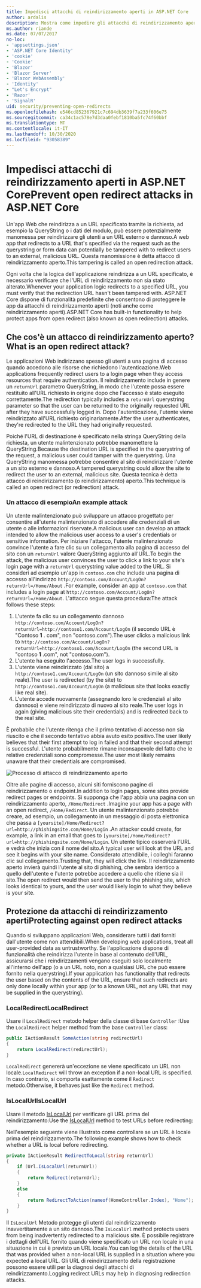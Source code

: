 ```yaml
---
title: Impedisci attacchi di reindirizzamento aperti in ASP.NET Core
author: ardalis
description: Mostra come impedire gli attacchi di reindirizzamento aperti contro un'app ASP.NET Core
ms.author: riande
ms.date: 07/07/2017
no-loc:
- 'appsettings.json'
- 'ASP.NET Core Identity'
- 'cookie'
- 'Cookie'
- 'Blazor'
- 'Blazor Server'
- 'Blazor WebAssembly'
- 'Identity'
- "Let's Encrypt"
- 'Razor'
- 'SignalR'
uid: security/preventing-open-redirects
ms.openlocfilehash: e546cd852367921c7c694db3639f7a233f606e75
ms.sourcegitcommit: ca34c1ac578e7d3daa0febf1810ba5fc74f60bbf
ms.translationtype: MT
ms.contentlocale: it-IT
ms.lasthandoff: 10/30/2020
ms.locfileid: "93058389"
---
```

# <a name="prevent-open-redirect-attacks-in-aspnet-core"></a><span data-ttu-id="68143-103">Impedisci attacchi di reindirizzamento aperti in ASP.NET Core</span><span class="sxs-lookup"><span data-stu-id="68143-103">Prevent open redirect attacks in ASP.NET Core</span></span>

<span data-ttu-id="68143-104">Un'app Web che reindirizza a un URL specificato tramite la richiesta, ad esempio la QueryString o i dati del modulo, può essere potenzialmente manomessa per reindirizzare gli utenti a un URL esterno e dannoso.</span><span class="sxs-lookup"><span data-stu-id="68143-104">A web app that redirects to a URL that's specified via the request such as the querystring or form data can potentially be tampered with to redirect users to an external, malicious URL.</span></span> <span data-ttu-id="68143-105">Questa manomissione è detta attacco di reindirizzamento aperto.</span><span class="sxs-lookup"><span data-stu-id="68143-105">This tampering is called an open redirection attack.</span></span>

<span data-ttu-id="68143-106">Ogni volta che la logica dell'applicazione reindirizza a un URL specificato, è necessario verificare che l'URL di reindirizzamento non sia stato alterato.</span><span class="sxs-lookup"><span data-stu-id="68143-106">Whenever your application logic redirects to a specified URL, you must verify that the redirection URL hasn't been tampered with.</span></span> <span data-ttu-id="68143-107">ASP.NET Core dispone di funzionalità predefinite che consentono di proteggere le app da attacchi di reindirizzamento aperti (noti anche come reindirizzamento aperti).</span><span class="sxs-lookup"><span data-stu-id="68143-107">ASP.NET Core has built-in functionality to help protect apps from open redirect (also known as open redirection) attacks.</span></span>

## <a name="what-is-an-open-redirect-attack"></a><span data-ttu-id="68143-108">Che cos'è un attacco di reindirizzamento aperto?</span><span class="sxs-lookup"><span data-stu-id="68143-108">What is an open redirect attack?</span></span>

<span data-ttu-id="68143-109">Le applicazioni Web indirizzano spesso gli utenti a una pagina di accesso quando accedono alle risorse che richiedono l'autenticazione.</span><span class="sxs-lookup"><span data-stu-id="68143-109">Web applications frequently redirect users to a login page when they access resources that require authentication.</span></span> <span data-ttu-id="68143-110">Il reindirizzamento include in genere un `returnUrl` parametro QueryString, in modo che l'utente possa essere restituito all'URL richiesto in origine dopo che l'accesso è stato eseguito correttamente.</span><span class="sxs-lookup"><span data-stu-id="68143-110">The redirection typically includes a `returnUrl` querystring parameter so that the user can be returned to the originally requested URL after they have successfully logged in.</span></span> <span data-ttu-id="68143-111">Dopo l'autenticazione, l'utente viene reindirizzato all'URL richiesto originariamente.</span><span class="sxs-lookup"><span data-stu-id="68143-111">After the user authenticates, they're redirected to the URL they had originally requested.</span></span>

<span data-ttu-id="68143-112">Poiché l'URL di destinazione è specificato nella stringa QueryString della richiesta, un utente malintenzionato potrebbe manomettere la QueryString.</span><span class="sxs-lookup"><span data-stu-id="68143-112">Because the destination URL is specified in the querystring of the request, a malicious user could tamper with the querystring.</span></span> <span data-ttu-id="68143-113">Una QueryString manomessa potrebbe consentire al sito di reindirizzare l'utente a un sito esterno e dannoso.</span><span class="sxs-lookup"><span data-stu-id="68143-113">A tampered querystring could allow the site to redirect the user to an external, malicious site.</span></span> <span data-ttu-id="68143-114">Questa tecnica è detta attacco di reindirizzamento (o reindirizzamento) aperto.</span><span class="sxs-lookup"><span data-stu-id="68143-114">This technique is called an open redirect (or redirection) attack.</span></span>

### <a name="an-example-attack"></a><span data-ttu-id="68143-115">Un attacco di esempio</span><span class="sxs-lookup"><span data-stu-id="68143-115">An example attack</span></span>

<span data-ttu-id="68143-116">Un utente malintenzionato può sviluppare un attacco progettato per consentire all'utente malintenzionato di accedere alle credenziali di un utente o alle informazioni riservate.</span><span class="sxs-lookup"><span data-stu-id="68143-116">A malicious user can develop an attack intended to allow the malicious user access to a user's credentials or sensitive information.</span></span> <span data-ttu-id="68143-117">Per iniziare l'attacco, l'utente malintenzionato convince l'utente a fare clic su un collegamento alla pagina di accesso del sito con un `returnUrl` valore QueryString aggiunto all'URL.</span><span class="sxs-lookup"><span data-stu-id="68143-117">To begin the attack, the malicious user convinces the user to click a link to your site's login page with a `returnUrl` querystring value added to the URL.</span></span> <span data-ttu-id="68143-118">Si consideri ad esempio un'app in `contoso.com` che include una pagina di accesso all'indirizzo `http://contoso.com/Account/LogOn?returnUrl=/Home/About` .</span><span class="sxs-lookup"><span data-stu-id="68143-118">For example, consider an app at `contoso.com` that includes a login page at `http://contoso.com/Account/LogOn?returnUrl=/Home/About`.</span></span> <span data-ttu-id="68143-119">L'attacco segue questa procedura:</span><span class="sxs-lookup"><span data-stu-id="68143-119">The attack follows these steps:</span></span>

1. <span data-ttu-id="68143-120">L'utente fa clic su un collegamento dannoso `http://contoso.com/Account/LogOn?returnUrl=http://contoso1.com/Account/LogOn` (il secondo URL è "Contoso **1** . com", non "contoso.com").</span><span class="sxs-lookup"><span data-stu-id="68143-120">The user clicks a malicious link to `http://contoso.com/Account/LogOn?returnUrl=http://contoso1.com/Account/LogOn` (the second URL is "contoso **1** .com", not "contoso.com").</span></span>
2. <span data-ttu-id="68143-121">L'utente ha eseguito l'accesso.</span><span class="sxs-lookup"><span data-stu-id="68143-121">The user logs in successfully.</span></span>
3. <span data-ttu-id="68143-122">L'utente viene reindirizzato (dal sito) a `http://contoso1.com/Account/LogOn` (un sito dannoso simile al sito reale).</span><span class="sxs-lookup"><span data-stu-id="68143-122">The user is redirected (by the site) to `http://contoso1.com/Account/LogOn` (a malicious site that looks exactly like real site).</span></span>
4. <span data-ttu-id="68143-123">L'utente accede nuovamente (assegnando loro le credenziali al sito dannoso) e viene reindirizzato di nuovo al sito reale.</span><span class="sxs-lookup"><span data-stu-id="68143-123">The user logs in again (giving malicious site their credentials) and is redirected back to the real site.</span></span>

<span data-ttu-id="68143-124">È probabile che l'utente ritenga che il primo tentativo di accesso non sia riuscito e che il secondo tentativo abbia avuto esito positivo.</span><span class="sxs-lookup"><span data-stu-id="68143-124">The user likely believes that their first attempt to log in failed and that their second attempt is successful.</span></span> <span data-ttu-id="68143-125">L'utente probabilmente rimane inconsapevole del fatto che le relative credenziali sono compromesse.</span><span class="sxs-lookup"><span data-stu-id="68143-125">The user most likely remains unaware that their credentials are compromised.</span></span>

![Processo di attacco di reindirizzamento aperto](preventing-open-redirects/_static/open-redirection-attack-process.png)

<span data-ttu-id="68143-127">Oltre alle pagine di accesso, alcuni siti forniscono pagine di reindirizzamento o endpoint.</span><span class="sxs-lookup"><span data-stu-id="68143-127">In addition to login pages, some sites provide redirect pages or endpoints.</span></span> <span data-ttu-id="68143-128">Si supponga che l'app abbia una pagina con un reindirizzamento aperto, `/Home/Redirect` .</span><span class="sxs-lookup"><span data-stu-id="68143-128">Imagine your app has a page with an open redirect, `/Home/Redirect`.</span></span> <span data-ttu-id="68143-129">Un utente malintenzionato potrebbe creare, ad esempio, un collegamento in un messaggio di posta elettronica che passa a `[yoursite]/Home/Redirect?url=http://phishingsite.com/Home/Login` .</span><span class="sxs-lookup"><span data-stu-id="68143-129">An attacker could create, for example, a link in an email that goes to `[yoursite]/Home/Redirect?url=http://phishingsite.com/Home/Login`.</span></span> <span data-ttu-id="68143-130">Un utente tipico osserverà l'URL e vedrà che inizia con il nome del sito.</span><span class="sxs-lookup"><span data-stu-id="68143-130">A typical user will look at the URL and see it begins with your site name.</span></span> <span data-ttu-id="68143-131">Considerato attendibile, i colleghi faranno clic sul collegamento.</span><span class="sxs-lookup"><span data-stu-id="68143-131">Trusting that, they will click the link.</span></span> <span data-ttu-id="68143-132">Il reindirizzamento aperto invierà quindi l'utente al sito di phishing, che sembra identico a quello dell'utente e l'utente potrebbe accedere a quello che ritiene sia il sito.</span><span class="sxs-lookup"><span data-stu-id="68143-132">The open redirect would then send the user to the phishing site, which looks identical to yours, and the user would likely login to what they believe is your site.</span></span>

## <a name="protecting-against-open-redirect-attacks"></a><span data-ttu-id="68143-133">Protezione da attacchi di reindirizzamento aperti</span><span class="sxs-lookup"><span data-stu-id="68143-133">Protecting against open redirect attacks</span></span>

<span data-ttu-id="68143-134">Quando si sviluppano applicazioni Web, considerare tutti i dati forniti dall'utente come non attendibili.</span><span class="sxs-lookup"><span data-stu-id="68143-134">When developing web applications, treat all user-provided data as untrustworthy.</span></span> <span data-ttu-id="68143-135">Se l'applicazione dispone di funzionalità che reindirizza l'utente in base al contenuto dell'URL, assicurarsi che i reindirizzamenti vengano eseguiti solo localmente all'interno dell'app (o a un URL noto, non a qualsiasi URL che può essere fornito nella querystring).</span><span class="sxs-lookup"><span data-stu-id="68143-135">If your application has functionality that redirects the user based on the contents of the URL,  ensure that such redirects are only done locally within your app (or to a known URL, not any URL that may be supplied in the querystring).</span></span>

### <a name="localredirect"></a><span data-ttu-id="68143-136">LocalRedirect</span><span class="sxs-lookup"><span data-stu-id="68143-136">LocalRedirect</span></span>

<span data-ttu-id="68143-137">Usare il `LocalRedirect` metodo helper della classe di base `Controller` :</span><span class="sxs-lookup"><span data-stu-id="68143-137">Use the `LocalRedirect` helper method from the base `Controller` class:</span></span>

```csharp
public IActionResult SomeAction(string redirectUrl)
{
    return LocalRedirect(redirectUrl);
}
```

<span data-ttu-id="68143-138">`LocalRedirect` genererà un'eccezione se viene specificato un URL non locale.</span><span class="sxs-lookup"><span data-stu-id="68143-138">`LocalRedirect` will throw an exception if a non-local URL is specified.</span></span> <span data-ttu-id="68143-139">In caso contrario, si comporta esattamente come il `Redirect` metodo.</span><span class="sxs-lookup"><span data-stu-id="68143-139">Otherwise, it behaves just like the `Redirect` method.</span></span>

### <a name="islocalurl"></a><span data-ttu-id="68143-140">IsLocalUrl</span><span class="sxs-lookup"><span data-stu-id="68143-140">IsLocalUrl</span></span>

<span data-ttu-id="68143-141">Usare il metodo [IsLocalUrl](/dotnet/api/Microsoft.AspNetCore.Mvc.IUrlHelper.islocalurl#Microsoft_AspNetCore_Mvc_IUrlHelper_IsLocalUrl_System_String_) per verificare gli URL prima del reindirizzamento:</span><span class="sxs-lookup"><span data-stu-id="68143-141">Use the [IsLocalUrl](/dotnet/api/Microsoft.AspNetCore.Mvc.IUrlHelper.islocalurl#Microsoft_AspNetCore_Mvc_IUrlHelper_IsLocalUrl_System_String_) method to test URLs before redirecting:</span></span>

<span data-ttu-id="68143-142">Nell'esempio seguente viene illustrato come controllare se un URL è locale prima del reindirizzamento.</span><span class="sxs-lookup"><span data-stu-id="68143-142">The following example shows how to check whether a URL is local before redirecting.</span></span>

```csharp
private IActionResult RedirectToLocal(string returnUrl)
{
    if (Url.IsLocalUrl(returnUrl))
    {
        return Redirect(returnUrl);
    }
    else
    {
        return RedirectToAction(nameof(HomeController.Index), "Home");
    }
}
```

<span data-ttu-id="68143-143">Il `IsLocalUrl` Metodo protegge gli utenti dal reindirizzamento inavvertitamente a un sito dannoso.</span><span class="sxs-lookup"><span data-stu-id="68143-143">The `IsLocalUrl` method protects users from being inadvertently redirected to a malicious site.</span></span> <span data-ttu-id="68143-144">È possibile registrare i dettagli dell'URL fornito quando viene specificato un URL non locale in una situazione in cui è previsto un URL locale.</span><span class="sxs-lookup"><span data-stu-id="68143-144">You can log the details of the URL that was provided when a non-local URL is supplied in a situation where you expected a local URL.</span></span> <span data-ttu-id="68143-145">Gli URL di reindirizzamento della registrazione possono essere utili per la diagnosi degli attacchi di reindirizzamento.</span><span class="sxs-lookup"><span data-stu-id="68143-145">Logging redirect URLs may help in diagnosing redirection attacks.</span></span>
